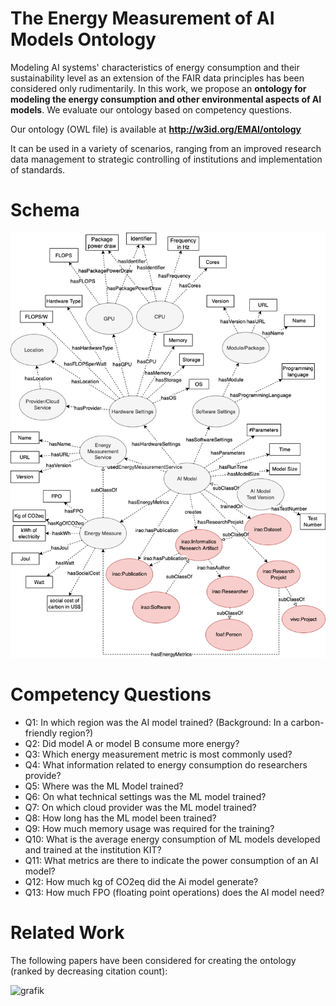# The Energy Measurement of AI Models Ontology
Modeling AI systems' characteristics of energy consumption and their sustainability level as an extension of the FAIR data principles has been considered only rudimentarily. In this work, we propose an **ontology for modeling the energy consumption and other environmental aspects of AI models**. We evaluate our ontology based on competency questions.

Our ontology (OWL file) is available at **http://w3id.org/EMAI/ontology**

It can be used in a variety of scenarios, ranging from an improved research data management to strategic controlling of institutions and implementation of standards.

# Schema
![grafik](Green-AI-Ontology-Schema.png)

# Competency Questions
* Q1: In which region was the AI model trained? (Background: In a carbon-friendly region?)
* Q2: Did model A or model B consume more energy?
* Q3: Which energy measurement metric is most commonly used?
* Q4: What information related to energy consumption do researchers provide?
* Q5: Where was the ML Model trained?
* Q6: On what technical settings was the ML model trained?
* Q7: On which cloud provider was the ML model trained?
* Q8: How long has the ML model been trained?
* Q9: How much memory usage was required for the training?
* Q10: What is the average energy consumption of ML models developed and trained at the institution KIT?
* Q11: What metrics are there to indicate the power consumption of an AI model?
* Q12: How much kg of CO2eq did the Ai model generate?
* Q13: How much FPO (floating point operations) does the AI model need?

# Related Work
The following papers have been considered for creating the ontology (ranked by decreasing citation count):

![grafik](https://user-images.githubusercontent.com/5419543/156885466-1be3b3c5-750d-4a91-9265-29e8c577d2e1.png)
